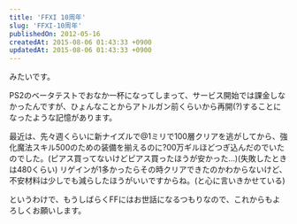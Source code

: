 ```yaml
---
title: 'FFXI 10周年'
slug: 'FFXI-10周年'
publishedOn: 2012-05-16
createdAt: 2015-08-06 01:43:33 +0900
updatedAt: 2015-08-06 01:43:33 +0900
---
```

みたいです。

PS2のベータテストでおなか一杯になってしまって、サービス開始では課金しなかったんですが、ひょんなことからアトルガン前くらいから再開(?)することになったような記憶があります。

最近は、先々週くらいに新ナイズルで@1ミリで100層クリアを逃がしてから、強化魔法スキル500のための装備を揃えるのに?00万ギルほどつぎ込んだのでいたのでした。(ピアス買ってないけどピアス買ったほうが安かった…)(失敗したときは480くらい)
リゲインが1多かったらその時クリアできたのかわからないけど、不安材料は少しでも減らしたほうがいいですからね。(と心に言いきかせている)

というわけで、もうしばらくFFにはお世話になるつもりなので、これからもよろしくお願いします。
